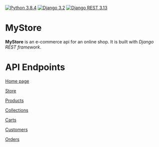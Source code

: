 [![Python 3.8.4](https://img.shields.io/badge/python-3.8-yellow.svg)](https://www.python.org/downloads/release/python-360/)
[![Django 3.2](https://img.shields.io/badge/Django-3.2-green)](https://www.djangoproject.com/)
[![Django REST 3.13](https://img.shields.io/badge/Django%20REST-3.13-orange)](https://www.django-rest-framework.org/)


# MyStore
**MyStore** is an e-commerce api for an online shop. It is built with *Django REST framework*.

# API Endpoints
[Home page](https://mystore-drf-prod.herokuapp.com/)

[Store](https://mystore-drf-prod.herokuapp.com/store/)

[Products](https://mystore-drf-prod.herokuapp.com/store/products/)

[Collections](https://mystore-drf-prod.herokuapp.com/store/collections/)

[Carts](https://mystore-drf-prod.herokuapp.com/store/carts/)

[Customers](https://mystore-drf-prod.herokuapp.com/store/customers/)

[Orders](https://mystore-drf-prod.herokuapp.com/store/orders/)

